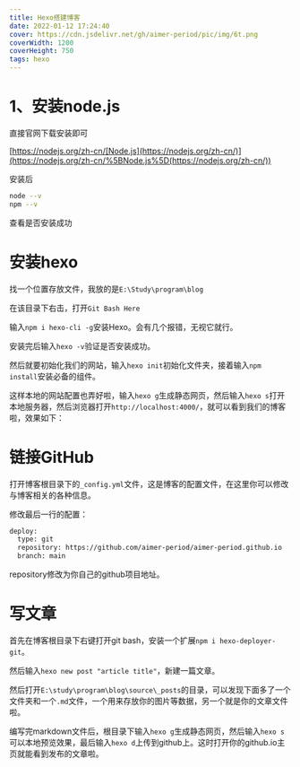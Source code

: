 ```yaml
---
title: Hexo搭建博客
date: 2022-01-12 17:24:40
cover: https://cdn.jsdelivr.net/gh/aimer-period/pic/img/6t.png
coverWidth: 1200
coverHeight: 750
tags: hexo
---
```


# 1、安装node.js

直接官网下载安装即可

[https://nodejs.org/zh-cn/[Node.js](https://nodejs.org/zh-cn/)](https://nodejs.org/zh-cn/%5BNode.js%5D(https://nodejs.org/zh-cn/))

安装后

```bash
node --v
npm --v
```

查看是否安装成功

# 安装hexo

找一个位置存放文件，我放的是`E:\Study\program\blog`

在该目录下右击，打开`Git Bash Here`

输入`npm i hexo-cli -g`安装Hexo。会有几个报错，无视它就行。

安装完后输入`hexo -v`验证是否安装成功。

然后就要初始化我们的网站，输入`hexo init`初始化文件夹，接着输入`npm install`安装必备的组件。

这样本地的网站配置也弄好啦，输入`hexo g`生成静态网页，然后输入`hexo s`打开本地服务器，然后浏览器打开`http://localhost:4000/`，就可以看到我们的博客啦，效果如下：

# 链接GitHub

打开博客根目录下的`_config.yml`文件，这是博客的配置文件，在这里你可以修改与博客相关的各种信息。

修改最后一行的配置：

```bash
deploy:
  type: git
  repository: https://github.com/aimer-period/aimer-period.github.io
  branch: main
```

repository修改为你自己的github项目地址。

# 写文章

首先在博客根目录下右键打开git bash，安装一个扩展`npm i hexo-deployer-git`。

然后输入`hexo new post "article title"`，新建一篇文章。

然后打开`E:\study\program\blog\source\_posts`的目录，可以发现下面多了一个文件夹和一个`.md`文件，一个用来存放你的图片等数据，另一个就是你的文章文件啦。

编写完markdown文件后，根目录下输入`hexo g`生成静态网页，然后输入`hexo s`可以本地预览效果，最后输入`hexo d`上传到github上。这时打开你的github.io主页就能看到发布的文章啦。
